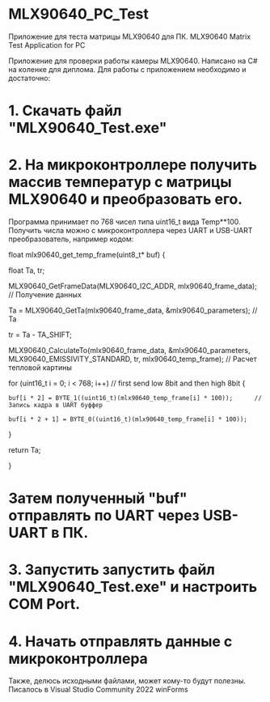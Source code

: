 # MLX90640_PC_Test
Приложение для теста матрицы MLX90640 для ПК. MLX90640 Matrix Test Application for PC

Приложение для проверки работы камеры MLX90640. Написано на C# на коленке для диплома.
Для работы с приложением необходимо и достаточно:
# 1. Скачать файл "MLX90640_Test.exe"
# 2. На микроконтроллере получить массив температур с матрицы MLX90640 и преобразовать его.
Программа принимает по 768 чисел типа uint16_t вида Temp**100.
Получить числа можно с микроконтроллера через UART и USB-UART преобразователь, например кодом:

float mlx90640_get_temp_frame(uint8_t* buf)
{

  float Ta, tr;
  
  MLX90640_GetFrameData(MLX90640_I2C_ADDR, mlx90640_frame_data); // Получение данных
  
  Ta = MLX90640_GetTa(mlx90640_frame_data, &mlx90640_parameters); // Ta
  
  tr = Ta - TA_SHIFT;
  
  MLX90640_CalculateTo(mlx90640_frame_data, &mlx90640_parameters, MLX90640_EMISSIVITY_STANDARD, tr, mlx90640_temp_frame); // Расчет тепловой картины
  
  for (uint16_t i = 0; i < 768; i++) // first send low 8bit and then high 8bit
  {
  
    buf[i * 2] = BYTE_1((uint16_t)(mlx90640_temp_frame[i] * 100));		// Запись кадра в UART буффер
    
    buf[i * 2 + 1] = BYTE_0((uint16_t)(mlx90640_temp_frame[i] * 100));
    
  }
  
  return Ta;
  
}

# Затем полученный "buf" отправлять по UART через USB-UART в ПК.
# 3. Запустить запустить файл "MLX90640_Test.exe" и настроить COM Port.
# 4. Начать отправлять данные с микроконтроллера
Также, делюсь исходными файлами, может кому-то будут полезны. Писалось в Visual Studio Community 2022 winForms
